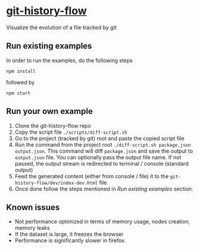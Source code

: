 # [git-history-flow][1]
Visualize the evolution of a file tracked by git

## Run existing examples
In order to run the examples, do the following steps
```
npm install
```
followed by
```
npm start
```
## Run your own example
1. Clone the git-history-flow repo
2. Copy the script file `./scripts/diff-script.sh`
3. Go to the project (tracked by git) root and paste the copied script file
4. Run the command from the project root `./diff-script.sh package.json output.json`. This command will diff `package.json` and save the output to `output.json` file. You can optionally pass the output file name. If not passed, the output stream is redirected to terminal / console (standard output)
5. Feed the generated content (either from console / file) it to the `git-history-flow/dev/index-dev.html` file. 
6. Once done follow the steps mentioned in *Run existing examples* section.


## Known issues

 - Not performance optimized in terms of memory usage, nodes creation, memory leaks
 - If the dataset is large, it freezes the browser
 - Performance is significantly slower in firefox.

[1]: https://akash-goswami.github.io/git-history-flow/
